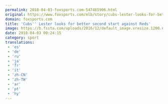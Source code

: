 ```yaml
---
permalink: 2018-04-03-foxsports.com-547465906.html
original: https://www.foxsports.com/mlb/story/cubs-lester-looks-for-better-second-start-against-reds-040218
domain: foxsports.com
title: 'Cubs'' Lester looks for better second start against Reds'
image: https://b.fssta.com/uploads/2016/12/default_image.vresize.1200.630.high.0.png
date: 2018-04-03 00:24:15
category: sport
translations: 
 - 'es'
 - 'de'
 - 'ru'
 - 'ja'
 - 'fr'
 - 'it'
 - 'zh-CN'
 - 'zh-TW'
 - 'ar'
 - 'pt'
 - 'hy'
---
```


